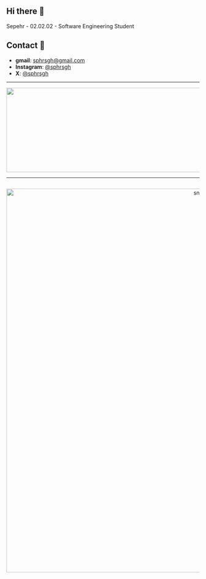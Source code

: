 ## Hi there 👋
Sepehr - 02.02.02 - Software Engineering Student

## Contact 📱

- **gmail**: sphrsgh@gmail.com
- **Instagram**: [@sphrsgh](http://instagram.com/sphrsgh)
- **X**: [@sphrsgh](http://x.com/@sphrsgh)


</div>

---

  
<p align="center">
  <img width="800" height="220" src="https://streak-stats.demolab.com?user=sphrsgh&theme=highcontrast&hide_border=true&border_radius=5&card_width=800">
</p>


---
 


<div id="header" align="center">
  <img src="https://komarev.com/ghpvc/?username=sammorozov&style=for-the-badge&color=orange" alt=""/>
</div>

<p align="center">
 <img width="1000" src="https://github.com/sammorozov/sammorozov/raw/main/assets/github-snake.svg" alt="snake"/>
</p>

<!--
**sphrsgh/sphrsgh** is a ✨ _special_ ✨ repository because its `README.md` (this file) appears on your GitHub profile.

Here are some ideas to get you started:

- 🔭 I’m currently working on ...
- 🌱 I’m currently learning ...
- 👯 I’m looking to collaborate on ...
- 🤔 I’m looking for help with ...
- 💬 Ask me about ...
- 📫 How to reach me: ...
- 😄 Pronouns: ...
- ⚡ Fun fact: ...
-->

